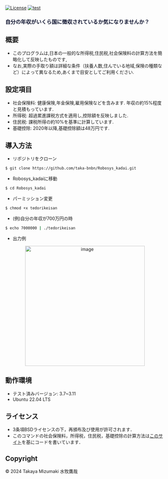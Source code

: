 
[![License](https://img.shields.io/badge/License-BSD_3--Clause-blue.svg)](https://opensource.org/licenses/BSD-3-Clause)
[![test](https://github.com/taka-bnbn/Ribosys_kadai/actions/workflows/test.yml/badge.svg)](https://github.com/taka-bnbn/Ribosys_kadai/actions/workflows/test.yml)

### <font color="##ff1493">自分の年収がいくら国に徴収されているか気になりませんか？</font>

## 概要

- このプログラムは,日本の一般的な所得税,住民税,社会保険料の計算方法を簡略化して反映したものです,<br>
- なお,実際の手取り額は詳細な条件（扶養人数,住んでいる地域,保険の種類など）によって異なるため,あくまで目安としてご利用ください.<br>

## 設定項目

- 社会保険料: 健康保険,年金保険,雇用保険などを含みます. 年収の約15%程度と見積もっています.<br>
- 所得税:     超過累進課税方式を適用し,控除額を反映しました.<br>
- 住民税:     課税所得の約10%を基準に計算しています.<br>
- 基礎控除:   2020年以降,基礎控除額は48万円です.<br>

## 導入方法

- リポジトリをクローン
```bash
$ git clone https://github.com/taka-bnbn/Robosys_kadai.git
```
- Robosys_kadaiに移動
```bash
$ cd Robosys_kadai
```
- パーミッション変更
```bash
$ chmod +x tedorikeisan
```
- (例)自分の年収が700万円の時
```bash
$ echo 7000000 | ./tedorikeisan
```
- 出力例
<p align="center">
<img width="379" alt="image" src="https://github.com/user-attachments/assets/1da9b776-8e16-447a-9c50-18ea2655763b">
</p>

## 動作環境
- テスト済みバージョン: 3.7~3.11
- Ubuntu 22.04 LTS

## ライセンス

- 3条項BSDライセンスの下，再頒布及び使用が許可されます．
- このコマンドの社会保険料，所得税，住民税，基礎控除の計算方法は[このサイト](https://www.musashi-corporation.com/wealthhack/annual-income-net-income)を基にコードを書いています．

## Copyright
© 2024 Takaya Mizumaki 水牧鷹哉
